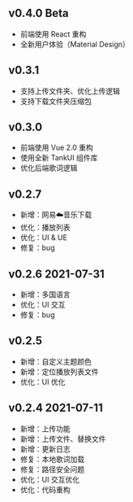 ## v0.4.0 Beta

- 前端使用 React 重构
- 全新用户体验（Material Design）

## v0.3.1

- 支持上传文件夹、优化上传逻辑
- 支持下载文件夹压缩包

## v0.3.0

- 前端使用 Vue 2.0 重构
- 使用全新 TankUI 组件库
- 优化后端歌词逻辑

## v0.2.7

- 新增：网易☁️音乐下载
- 优化：播放列表
- 优化：UI & UE
- 修复：bug

## v0.2.6 2021-07-31

- 新增：多国语言
- 优化：UI 交互
- 修复：bug

## v0.2.5

- 新增：自定义主题颜色
- 新增：定位播放列表文件
- 优化：UI 优化

## v0.2.4 2021-07-11

- 新增：上传功能
- 新增：上传文件、替换文件
- 新增：更新日志
- 修复：本地歌词加载
- 修复：路径安全问题
- 优化：UI 交互优化
- 优化：代码重构
